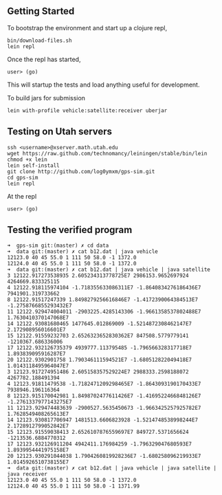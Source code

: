 ## Getting Started

To bootstrap the environment and start up a clojure repl,

    bin/download-files.sh
    lein repl

Once the repl has started,

    user> (go)

This will startup the tests and load anything useful for development.

To build jars for submission

    lein with-profile vehicle:satellite:receiver uberjar

## Testing on Utah servers

    ssh <username>@xserver.math.utah.edu
    wget https://raw.github.com/technomancy/leiningen/stable/bin/lein
    chmod +x lein
    lein self-install
    git clone http://github.com/log0ymxm/gps-sim.git
    cd gps-sim
    lein repl

At the repl

    user> (go)

## Testing the verified program

    ➜  gps-sim git:(master) ✗ cd data
    ➜  data git:(master) ✗ cat b12.dat | java vehicle
    12123.0 40 45 55.0 1 111 50 58.0 -1 1372.0
    12124.0 40 45 55.0 1 111 50 58.0 -1 1372.0
    ➜  data git:(master) ✗ cat b12.dat | java vehicle | java satellite
    3 12122.917273538935 2.605234313778725E7 2986153.9652697924 4264669.833325115
    4 12122.918115974104 -1.718355633086311E7 -1.8640834276186436E7 7941901.319733662
    8 12122.91517247339 1.8498279256616846E7 -1.4172390064384513E7 -1.2758766855293432E7
    11 12122.929474004011 -2903225.4285143306 -1.9661358537802488E7 1.7630410370147068E7
    14 12122.93081680465 1477645.012869009 -1.5214872308462147E7 2.172908956016601E7
    15 12122.91559232703 2.6526323652830362E7 847508.5779779141 -1210367.686336006
    17 12122.932126735379 4939777.113795485 -1.796566328317718E7 1.893839095916287E7
    20 12122.9302901758 1.790346111594521E7 -1.680512822049418E7 1.0143118495964047E7
    3 12123.917274951486 2.605158357529224E7 2988333.2598188072 4267782.188491394
    4 12123.91811479538 -1.7182471209298465E7 -1.8643093190170433E7 7938946.196116364
    8 12123.915170042981 1.8498702477611426E7 -1.4169522466848126E7 -1.2761337977143275E7
    11 12123.929474483639 -2900527.5635450673 -1.9663425257925782E7 1.7628549408265613E7
    14 12123.930817706947 1481513.6606823928 -1.5214748538998244E7 2.1728912799052842E7
    15 12123.91559038413 2.6526107876559697E7 849727.5371656624 -1213536.6884770312
    17 12123.932126911204 4942411.176984259 -1.796329047680593E7 1.8939954441975158E7
    20 12123.930291044038 1.7904260819928236E7 -1.680258096219933E7 1.0145926510738155E7
    ➜  data git:(master) ✗ cat b12.dat | java vehicle | java satellite | java receiver
    12123.0 40 45 55.0 1 111 50 58.0 -1 1372.0
    12124.0 40 45 55.0 1 111 50 58.0 -1 1371.99

